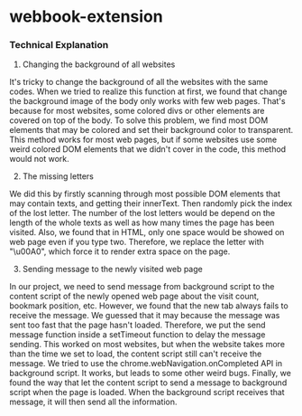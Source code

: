 # webbook-extension


### Technical Explanation

1. Changing the background of all websites

It's tricky to change the background of all the websites with the same codes. When we tried to realize this function at first, we found that change the background image of the body only works with few web pages. That's because for most websites, some colored divs or other elements are covered on top of the body. To solve this problem, we find most DOM elements that may be colored and set their background color to transparent. This method works for most web pages, but if some websites use some weird colored DOM elements that we didn't cover in the code, this method would not work.

2. The missing letters

We did this by firstly scanning through most possible DOM elements that may contain texts, and getting their innerText. Then randomly pick the index of the lost letter. The number of the lost letters would be depend on the length of the whole texts as well as how many times the page has been visited. Also, we found that in HTML, only one space would be showed on web page even if you type two. Therefore, we replace the letter with "\u00A0", which force it to render extra space on the page.

3. Sending message to the newly visited web page

In our project, we need to send message from background script to the content script of the newly opened web page about the visit count, bookmark position, etc. However, we found that the new tab always fails to receive the message. We guessed that it may because the message was sent too fast that the page hasn't loaded. Therefore, we put the send message function inside a setTimeout function to delay the message sending. This worked on most websites, but when the website takes more than the time we set to load, the content script still can't receive the message. We tried to use the chrome.webNavigation.onCompleted API in background script. It works, but leads to some other weird bugs. Finally, we found the way that let the content script to send a message to background script when the page is loaded. When the background script receives that message, it will then send all the information.
